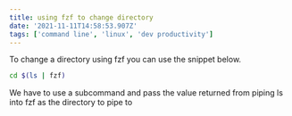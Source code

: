 ```yaml
---
title: using fzf to change directory
date: '2021-11-11T14:58:53.907Z'
tags: ['command line', 'linux', 'dev productivity']
---
```


To change a directory using fzf you can use the snippet below.

```bash
cd $(ls | fzf)
```

We have to use a subcommand and pass the value returned from piping ls into fzf as the directory to pipe to
